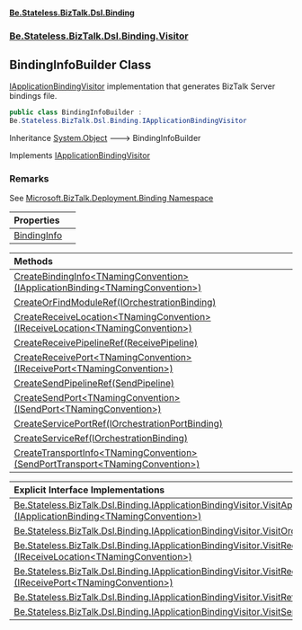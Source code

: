 #### [Be.Stateless.BizTalk.Dsl.Binding](README.md 'README')
### [Be.Stateless.BizTalk.Dsl.Binding.Visitor](Be.Stateless.BizTalk.Dsl.Binding.Visitor.md 'Be.Stateless.BizTalk.Dsl.Binding.Visitor')

## BindingInfoBuilder Class

[IApplicationBindingVisitor](IApplicationBindingVisitor.md 'Be.Stateless.BizTalk.Dsl.Binding.IApplicationBindingVisitor') implementation that generates BizTalk Server bindings file.

```csharp
public class BindingInfoBuilder :
Be.Stateless.BizTalk.Dsl.Binding.IApplicationBindingVisitor
```

Inheritance [System.Object](https://docs.microsoft.com/en-us/dotnet/api/System.Object 'System.Object') &#129106; BindingInfoBuilder

Implements [IApplicationBindingVisitor](IApplicationBindingVisitor.md 'Be.Stateless.BizTalk.Dsl.Binding.IApplicationBindingVisitor')

### Remarks

See [Microsoft.BizTalk.Deployment.Binding
            Namespace](https://docs.microsoft.com/en-us/dotnet/api/microsoft.biztalk.deployment.binding 'https://docs.microsoft.com/en-us/dotnet/api/microsoft.biztalk.deployment.binding')

| Properties | |
| :--- | :--- |
| [BindingInfo](BindingInfoBuilder.BindingInfo.md 'Be.Stateless.BizTalk.Dsl.Binding.Visitor.BindingInfoBuilder.BindingInfo') | |

| Methods | |
| :--- | :--- |
| [CreateBindingInfo&lt;TNamingConvention&gt;(IApplicationBinding&lt;TNamingConvention&gt;)](BindingInfoBuilder.CreateBindingInfo_TNamingConvention_(IApplicationBinding_TNamingConvention_).md 'Be.Stateless.BizTalk.Dsl.Binding.Visitor.BindingInfoBuilder.CreateBindingInfo<TNamingConvention>(Be.Stateless.BizTalk.Dsl.Binding.IApplicationBinding<TNamingConvention>)') | |
| [CreateOrFindModuleRef(IOrchestrationBinding)](BindingInfoBuilder.CreateOrFindModuleRef(IOrchestrationBinding).md 'Be.Stateless.BizTalk.Dsl.Binding.Visitor.BindingInfoBuilder.CreateOrFindModuleRef(Be.Stateless.BizTalk.Dsl.Binding.IOrchestrationBinding)') | |
| [CreateReceiveLocation&lt;TNamingConvention&gt;(IReceiveLocation&lt;TNamingConvention&gt;)](BindingInfoBuilder.CreateReceiveLocation_TNamingConvention_(IReceiveLocation_TNamingConvention_).md 'Be.Stateless.BizTalk.Dsl.Binding.Visitor.BindingInfoBuilder.CreateReceiveLocation<TNamingConvention>(Be.Stateless.BizTalk.Dsl.Binding.IReceiveLocation<TNamingConvention>)') | |
| [CreateReceivePipelineRef(ReceivePipeline)](BindingInfoBuilder.CreateReceivePipelineRef(ReceivePipeline).md 'Be.Stateless.BizTalk.Dsl.Binding.Visitor.BindingInfoBuilder.CreateReceivePipelineRef(Be.Stateless.BizTalk.Dsl.Pipeline.ReceivePipeline)') | |
| [CreateReceivePort&lt;TNamingConvention&gt;(IReceivePort&lt;TNamingConvention&gt;)](BindingInfoBuilder.CreateReceivePort_TNamingConvention_(IReceivePort_TNamingConvention_).md 'Be.Stateless.BizTalk.Dsl.Binding.Visitor.BindingInfoBuilder.CreateReceivePort<TNamingConvention>(Be.Stateless.BizTalk.Dsl.Binding.IReceivePort<TNamingConvention>)') | |
| [CreateSendPipelineRef(SendPipeline)](BindingInfoBuilder.CreateSendPipelineRef(SendPipeline).md 'Be.Stateless.BizTalk.Dsl.Binding.Visitor.BindingInfoBuilder.CreateSendPipelineRef(Be.Stateless.BizTalk.Dsl.Pipeline.SendPipeline)') | |
| [CreateSendPort&lt;TNamingConvention&gt;(ISendPort&lt;TNamingConvention&gt;)](BindingInfoBuilder.CreateSendPort_TNamingConvention_(ISendPort_TNamingConvention_).md 'Be.Stateless.BizTalk.Dsl.Binding.Visitor.BindingInfoBuilder.CreateSendPort<TNamingConvention>(Be.Stateless.BizTalk.Dsl.Binding.ISendPort<TNamingConvention>)') | |
| [CreateServicePortRef(IOrchestrationPortBinding)](BindingInfoBuilder.CreateServicePortRef(IOrchestrationPortBinding).md 'Be.Stateless.BizTalk.Dsl.Binding.Visitor.BindingInfoBuilder.CreateServicePortRef(Be.Stateless.BizTalk.Dsl.Binding.IOrchestrationPortBinding)') | |
| [CreateServiceRef(IOrchestrationBinding)](BindingInfoBuilder.CreateServiceRef(IOrchestrationBinding).md 'Be.Stateless.BizTalk.Dsl.Binding.Visitor.BindingInfoBuilder.CreateServiceRef(Be.Stateless.BizTalk.Dsl.Binding.IOrchestrationBinding)') | |
| [CreateTransportInfo&lt;TNamingConvention&gt;(SendPortTransport&lt;TNamingConvention&gt;)](BindingInfoBuilder.CreateTransportInfo_TNamingConvention_(SendPortTransport_TNamingConvention_).md 'Be.Stateless.BizTalk.Dsl.Binding.Visitor.BindingInfoBuilder.CreateTransportInfo<TNamingConvention>(Be.Stateless.BizTalk.Dsl.Binding.SendPortTransport<TNamingConvention>)') | |

| Explicit Interface Implementations | |
| :--- | :--- |
| [Be.Stateless.BizTalk.Dsl.Binding.IApplicationBindingVisitor.VisitApplicationBinding&lt;TNamingConvention&gt;(IApplicationBinding&lt;TNamingConvention&gt;)](BindingInfoBuilder.Be.Stateless.BizTalk.Dsl.Binding.IApplicationBindingVisitor.VisitApplicationBinding_TNamingConvention_(IApplicationBinding_TNamingConvention_).md 'Be.Stateless.BizTalk.Dsl.Binding.Visitor.BindingInfoBuilder.Be.Stateless.BizTalk.Dsl.Binding.IApplicationBindingVisitor.VisitApplicationBinding<TNamingConvention>(Be.Stateless.BizTalk.Dsl.Binding.IApplicationBinding<TNamingConvention>)') | |
| [Be.Stateless.BizTalk.Dsl.Binding.IApplicationBindingVisitor.VisitOrchestration(IOrchestrationBinding)](BindingInfoBuilder.Be.Stateless.BizTalk.Dsl.Binding.IApplicationBindingVisitor.VisitOrchestration(IOrchestrationBinding).md 'Be.Stateless.BizTalk.Dsl.Binding.Visitor.BindingInfoBuilder.Be.Stateless.BizTalk.Dsl.Binding.IApplicationBindingVisitor.VisitOrchestration(Be.Stateless.BizTalk.Dsl.Binding.IOrchestrationBinding)') | |
| [Be.Stateless.BizTalk.Dsl.Binding.IApplicationBindingVisitor.VisitReceiveLocation&lt;TNamingConvention&gt;(IReceiveLocation&lt;TNamingConvention&gt;)](BindingInfoBuilder.Be.Stateless.BizTalk.Dsl.Binding.IApplicationBindingVisitor.VisitReceiveLocation_TNamingConvention_(IReceiveLocation_TNamingConvention_).md 'Be.Stateless.BizTalk.Dsl.Binding.Visitor.BindingInfoBuilder.Be.Stateless.BizTalk.Dsl.Binding.IApplicationBindingVisitor.VisitReceiveLocation<TNamingConvention>(Be.Stateless.BizTalk.Dsl.Binding.IReceiveLocation<TNamingConvention>)') | |
| [Be.Stateless.BizTalk.Dsl.Binding.IApplicationBindingVisitor.VisitReceivePort&lt;TNamingConvention&gt;(IReceivePort&lt;TNamingConvention&gt;)](BindingInfoBuilder.Be.Stateless.BizTalk.Dsl.Binding.IApplicationBindingVisitor.VisitReceivePort_TNamingConvention_(IReceivePort_TNamingConvention_).md 'Be.Stateless.BizTalk.Dsl.Binding.Visitor.BindingInfoBuilder.Be.Stateless.BizTalk.Dsl.Binding.IApplicationBindingVisitor.VisitReceivePort<TNamingConvention>(Be.Stateless.BizTalk.Dsl.Binding.IReceivePort<TNamingConvention>)') | |
| [Be.Stateless.BizTalk.Dsl.Binding.IApplicationBindingVisitor.VisitReferencedApplicationBinding(IVisitable&lt;IApplicationBindingVisitor&gt;)](BindingInfoBuilder.Be.Stateless.BizTalk.Dsl.Binding.IApplicationBindingVisitor.VisitReferencedApplicationBinding(IVisitable_IApplicationBindingVisitor_).md 'Be.Stateless.BizTalk.Dsl.Binding.Visitor.BindingInfoBuilder.Be.Stateless.BizTalk.Dsl.Binding.IApplicationBindingVisitor.VisitReferencedApplicationBinding(Be.Stateless.BizTalk.Dsl.IVisitable<Be.Stateless.BizTalk.Dsl.Binding.IApplicationBindingVisitor>)') | |
| [Be.Stateless.BizTalk.Dsl.Binding.IApplicationBindingVisitor.VisitSendPort&lt;TNamingConvention&gt;(ISendPort&lt;TNamingConvention&gt;)](BindingInfoBuilder.Be.Stateless.BizTalk.Dsl.Binding.IApplicationBindingVisitor.VisitSendPort_TNamingConvention_(ISendPort_TNamingConvention_).md 'Be.Stateless.BizTalk.Dsl.Binding.Visitor.BindingInfoBuilder.Be.Stateless.BizTalk.Dsl.Binding.IApplicationBindingVisitor.VisitSendPort<TNamingConvention>(Be.Stateless.BizTalk.Dsl.Binding.ISendPort<TNamingConvention>)') | |
